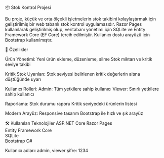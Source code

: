 📦 Stok Kontrol Projesi

Bu proje, küçük ve orta ölçekli işletmelerin stok takibini kolaylaştırmak için geliştirilmiş bir web tabanlı stok kontrol uygulamasıdır.
Razor Pages kullanılarak geliştirilmiş olup, veritabanı yönetimi için SQLite ve Entity Framework Core (EF Core) tercih edilmiştir.
Kullanıcı dostu arayüzü için Bootstrap kullanılmıştır.

🚀 Özellikler

Ürün Yönetimi:
Yeni ürün ekleme, düzenleme, silme
Stok miktarı ve kritik seviye takibi

Kritik Stok Uyarıları:
Stok seviyesi belirlenen kritik değerlerin altına düştüğünde uyarı

Kullanıcı Rolleri:
Admin: Tüm yetkilere sahip kullanıcı 
Viewer: Sınırlı yetkilere sahip kullanıcı 

Raporlama:
Stok durumu raporu
Kritik seviyedeki ürünlerin listesi

Modern Arayüz:
Responsive tasarım
Bootstrap ile hızlı ve şık arayüz

🛠️ Kullanılan Teknolojiler
ASP.NET Core Razor Pages	
Entity Framework Core	
SQLite	
Bootstrap
C#	

Kullanıcı adları: admin, viewer
şifre: 1234
